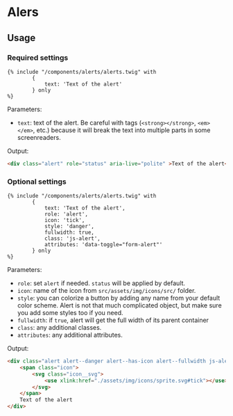 # Alers

## Usage

### Required settings

```twig
{% include "/components/alerts/alerts.twig" with 
		{
			text: 'Text of the alert'
		} only
%} 

```

Parameters:

- `text`: text of the alert. Be careful with tags (```<strong></strong>```, ```<em></em>```, etc.) because it will break the text into multiple parts in some screenreaders.

Output:

```html
<div class="alert" role="status" aria-live="polite" >Text of the alert</div>
```


### Optional settings

```twig
{% include "/components/alerts/alerts.twig" with 
		{
			text: 'Text of the alert',
			role: 'alert',
			icon: 'tick',
			style: 'danger',
			fullwidth: true,
			class: 'js-alert',
			attributes: 'data-toggle="form-alert"'
		} only
%} 
```

Parameters:

- `role`: set `alert` if needed. `status` will be applied by default.
- `icon`: name of the icon from `src/assets/img/icons/src/` folder.
- `style`: you can colorize a button by adding any name from your default color scheme. Alert is not that much complicated object, but make sure you add some styles too if you need.
- `fullwidth`: if `true`, alert will get the full width of its parent container
- `class`: any additional classes.
- `attributes`: any additional attributes.

Output:

```html
<div class="alert alert--danger alert--has-icon alert--fullwidth js-alert" role="alert" aria-live="assertive" data-toggle="form-alert">
	<span class="icon">
		<svg class="icon__svg">
			<use xlink:href="./assets/img/icons/sprite.svg#tick"></use>
		</svg>  
	</span>
	Text of the alert
</div> 
```
